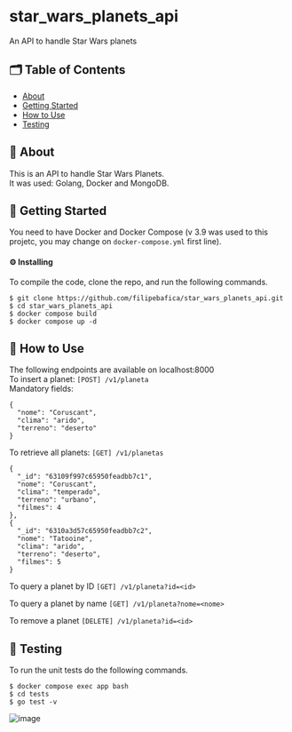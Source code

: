 # star_wars_planets_api
An API to handle Star Wars planets

## 🗂 Table of Contents
* [About](#-about)
* [Getting Started](#-getting-started)
* [How to Use](#-how-to-use)
* [Testing](#-testing)

## 🧐 About
This is an API to handle Star Wars Planets.\
It was used: Golang, Docker and MongoDB.

## 🏁 Getting Started
You need to have Docker and Docker Compose (v 3.9 was used to this projetc, you may change on `docker-compose.yml` first line).

#### ⚙️ Installing
To compile the code, clone the repo, and run the following commands.
```
$ git clone https://github.com/filipebafica/star_wars_planets_api.git
$ cd star_wars_planets_api
$ docker compose build
$ docker compose up -d
```

## 🎈 How to Use
The following endpoints are available on localhost:8000\
To insert a planet: `[POST] /v1/planeta`\
Mandatory fields:
```
{
  "nome": "Coruscant",
  "clima": "arido",
  "terreno": "deserto"
}
```
To retrieve all planets: `[GET] /v1/planetas`
```
{
  "_id": "63109f997c65950feadbb7c1",
  "nome": "Coruscant",
  "clima": "temperado",
  "terreno": "urbano",
  "filmes": 4
},
{
  "_id": "6310a3d57c65950feadbb7c2",
  "nome": "Tatooine",
  "clima": "arido",
  "terreno": "deserto",
  "filmes": 5
}
```
To query a planet by ID `[GET] /v1/planeta?id=<id>`

To query a planet by name `[GET] /v1/planeta?nome=<nome>`

To remove a planet `[DELETE] /v1/planeta?id=<id>`

## 🧪 Testing
To run the unit tests do the following commands.
```
$ docker compose exec app bash
$ cd tests
$ go test -v
```
![image](https://user-images.githubusercontent.com/31427890/188003926-1cae3a94-4690-412b-be7d-dd7bdbc0052f.png)



